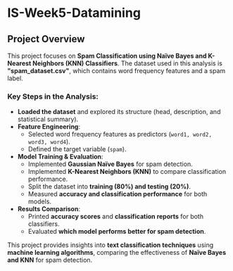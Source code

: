 # IS-Week5-Datamining
## Project Overview  

This project focuses on **Spam Classification using Naïve Bayes and K-Nearest Neighbors (KNN) Classifiers**. The dataset used in this analysis is **"spam_dataset.csv"**, which contains word frequency features and a spam label.

### Key Steps in the Analysis:
- **Loaded the dataset** and explored its structure (head, description, and statistical summary).
- **Feature Engineering**:
  - Selected word frequency features as predictors (`word1, word2, word3, word4`).
  - Defined the target variable (`spam`).
- **Model Training & Evaluation**:
  - Implemented **Gaussian Naïve Bayes** for spam detection.
  - Implemented **K-Nearest Neighbors (KNN)** to compare classification performance.
  - Split the dataset into **training (80%) and testing (20%)**.
  - Measured **accuracy and classification performance** for both models.
- **Results Comparison**:
  - Printed **accuracy scores** and **classification reports** for both classifiers.
  - Evaluated **which model performs better for spam detection**.

This project provides insights into **text classification techniques** using **machine learning algorithms**, comparing the effectiveness of **Naïve Bayes and KNN** for spam detection.
